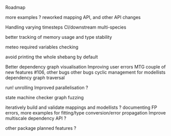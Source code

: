 Roadmap

more examples ?
reworked mapping API, and other API changes

Handling varying timesteps
CI/downstream
multi-species

better tracking of memory usage and type stability

meteo required variables checking

avoid printing the whole shebang by default

Better dependency graph visualisation
Improving user errors
MTG couple of new features #106, other bugs
other bugs
cyclic management for modellists
dependency graph traversal

run! unrolling
Improved parallelisation ?

state machine checker
graph fuzzing

iteratively build and validate mappings and modellists ?
documenting FP errors, more examples for fitting/type conversion/error propagation
Improve multiscale dependency API ?

other package planned features ?